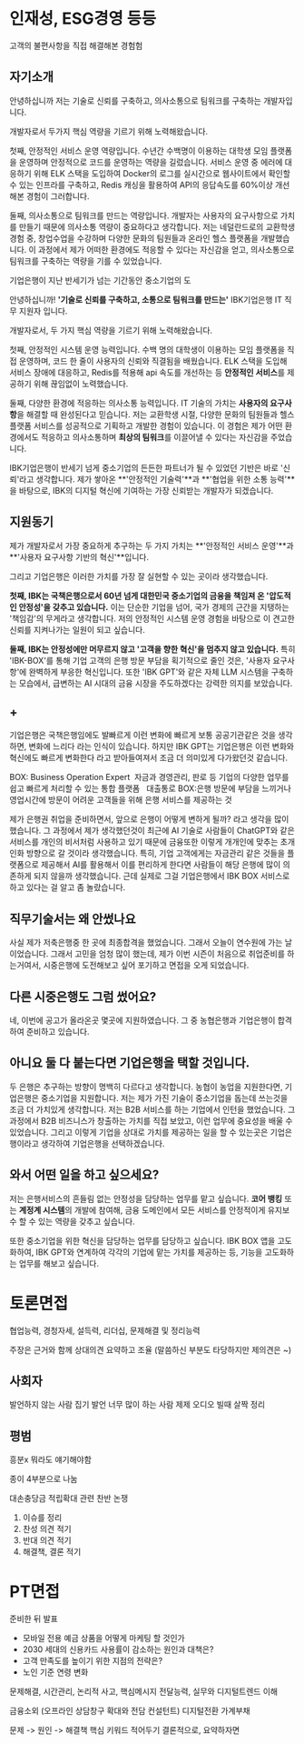# 인재성, ESG경영 등등
고객의 불편사항을 직접 해결해본 경험험

## 자기소개

안녕하십니까 저는 기술로 신뢰를 구축하고, 의사소통으로 팀워크를 구축하는 개발자입니다.

개발자로서 두가지 핵심 역량을 기르기 위해 노력해왔습니다.

첫째, 안정적인 서비스 운영 역량입니다. 수년간 수백명이 이용하는 대학생 모임 플랫폼을 운영하며 안정적으로 코드를 운영하는 역량을 길렀습니다. 서비스 운영 중 에러에 대응하기 위해 ELK 스택을 도입하여 Docker의 로그를 실시간으로 웹사이트에서 확인할 수 있는 인프라를 구축하고, Redis 캐싱을 활용하여 API의 응답속도를 60%이상 개선해본 경험이 그러합니다.

둘째, 의사소통으로 팀워크를 만드는 역량입니다. 개발자는 사용자의 요구사항으로 가치를 만들기 때문에 의사소통 역량이 중요하다고 생각합니다. 저는 네덜란드로의 교환학생 경험 중, 창업수업을 수강하며 다양한 문화의 팀원들과 온라인 헬스 플랫폼을 개발했습니다. 이 과정에서 제가 어떠한 환경에도 적응할 수 있다는 자신감을 얻고, 의사소통으로 팀워크를 구축하는 역량을 기를 수 있었습니다.

기업은행이 지난 반세기가 넘는 기간동안 중소기업의 도




안녕하십니까! **'기술로 신뢰를 구축하고, 소통으로 팀워크를 만드는'** IBK기업은행 IT 직무 지원자 입니다.

개발자로서, 두 가지 핵심 역량을 기르기 위해 노력해왔습니다.

첫째, 안정적인 시스템 운영 능력입니다. 수백 명의 대학생이 이용하는 모임 플랫폼을 직접 운영하며, 코드 한 줄이 사용자의 신뢰와 직결됨을 배웠습니다. ELK 스택을 도입해 서비스 장애에 대응하고, Redis를 적용해 api 속도를 개선하는 등 **안정적인 서비스**를 제공하기 위해 끊임없이 노력했습니다.

둘째, 다양한 환경에 적응하는 의사소통 능력입니다. IT 기술의 가치는 **사용자의 요구사항**을 해결할 때 완성된다고 믿습니다. 저는 교환학생 시절, 다양한 문화의 팀원들과 헬스 플랫폼 서비스를 성공적으로 기획하고 개발한 경험이 있습니다. 이 경험은 제가 어떤 환경에서도 적응하고 의사소통하며 **최상의 팀워크**를 이끌어낼 수 있다는 자신감을 주었습니다.

IBK기업은행이 반세기 넘게 중소기업의 든든한 파트너가 될 수 있었던 기반은 바로 '신뢰'라고 생각합니다. 제가 쌓아온 **'안정적인 기술력'**과 **'협업을 위한 소통 능력'**을 바탕으로, IBK의 디지털 혁신에 기여하는 가장 신뢰받는 개발자가 되겠습니다.



## 지원동기

제가 개발자로서 가장 중요하게 추구하는 두 가지 가치는 **'안정적인 서비스 운영'**과 **'사용자 요구사항 기반의 혁신'**입니다.

그리고 기업은행은 이러한 가치를 가장 잘 실현할 수 있는 곳이라 생각했습니다.

**첫째, IBK는 국책은행으로서 60년 넘게 대한민국 중소기업의 금융을 책임져 온 '압도적인 안정성'을 갖추고 있습니다.** 이는 단순한 기업을 넘어, 국가 경제의 근간을 지탱하는 '책임감'의 무게라고 생각합니다. 저의 안정적인 시스템 운영 경험을 바탕으로 이 견고한 신뢰를 지켜나가는 일원이 되고 싶습니다.

**둘째, IBK는 안정성에만 머무르지 않고 '고객을 향한 혁신'을 멈추지 않고 있습니다.** 특히 'IBK-BOX'를 통해 기업 고객의 은행 방문 부담을 획기적으로 줄인 것은, '사용자 요구사항'에 완벽하게 부응한 혁신입니다. 또한 'IBK GPT'와 같은 자체 LLM 시스템을 구축하는 모습에서, 급변하는 AI 시대의 금융 시장을 주도하겠다는 강력한 의지를 보았습니다.

## + 
기업은행은 국책은행임에도 발빠르게 이런 변화에 빠르게 
보통 공공기관같은 것을 생각하면, 변화에 느리다 라는 인식이 있습니다. 하지만 IBK GPT는 기업은행은 이런 변화와 혁신에도 빠르게 변화한다 라고 받아들여져서 조금 더 의미있게 다가왔던것 같습니다.

BOX: Business Operation Expert
 자금과 경영관리, 판로 등 기업의 다양한 업무를 쉽고 빠르게 처리할 수 있는 통합 플랫폼
 
대출통로 BOX:은행 방문에 부담을 느끼거나 영업시간에 방문이 어려운 고객들을 위해 은행 서비스를 제공하는 것


제가 은행권 취업을 준비하면서, 앞으로 은행이 어떻게 변하게 될까? 라고 생각을 많이 했습니다. 그 과정에서 제가 생각했던것이 최근에 AI 기술로 사람들이 ChatGPT와 같은 서비스를 개인의 비서처럼 사용하고 있기 때문에 금융또한 이렇게 개개인에 맞추는 초개인화 방향으로 갈 것이라 생각했습니다. 특히, 기업 고객에게는 자금관리 같은 것들을 플랫폼으로 제공해서 AI를 활용해서 이를 편리하게 한다면 사람들이 해당 은행에 많이 의존하게 되지 않을까 생각했습니다. 근데 실제로 그걸 기업은행에서 IBK BOX 서비스로 하고 있다는 걸 알고 좀 놀랐습니다.

## 직무기술서는 왜 안썼나요

사실 제가 저축은행중 한 곳에 최종합격을 했었습니다. 그래서 오늘이 연수원에 가는 날이었습니다. 그래서 고민을 엄청 많이 했는데, 제가 이번 시즌이 처음으로 취업준비를 하는거여서, 시중은행에 도전해보고 싶어 포기하고 면접을 오게 되었습니다. 

## 다른 시중은행도 그럼 썼어요?

네, 이번에 공고가 올라온곳 몇곳에 지원하였습니다.
그 중 농협은행과 기업은행이 합격하여 준비하고 있습니다.

## 아니요 둘 다 붙는다면 기업은행을 택할 것입니다.

두 은행은 추구하는 방향이 명백히 다르다고 생각합니다. 농협이 농업을 지원한다면, 기업은행은 중소기업을 지원합니다.
저는 제가 가진 기술이 중소기업을 돕는데 쓰는것을 조금 더 가치있게 생각합니다. 저는 B2B 서비스를 하는 기업에서 인턴을 했었습니다. 그 과정에서 B2B 비즈니스가 창출하는 가치를 직접 보았고, 이런 업무에 중요성을 배울 수 있었습니다. 그리고 이렇게 기업을 상대로 가치를 제공하는 일을 할 수 있는곳은 기업은행이라고 생각하여 기업은행을 선택하겠습니다.

## 와서 어떤 일을 하고 싶으세요?

저는 은행서비스의 흔들림 없는 안정성을 담당하는 업무를 맡고 싶습니다. 
**코어 뱅킹** 또는 **계정계 시스템**의 개발에 참여해, 금융 도메인에서 모든 서비스를 안정적이게 유지보수 할 수 있는 역량을 갖추고 싶습니다.

또한 중소기업을 위한 혁신을 담당하는 업무를 담당하고 싶습니다. IBK BOX 앱을 고도화하여, IBK GPT와 연계하여 각각의 기업에 맡는 가치를 제공하는 등, 기능을 고도화하는 업무를 해보고 싶습니다.







# 토론면접
협업능력, 경청자세, 설득력, 리더십, 문제해결 및 정리능력

주장은 근거와 함께
상대의견 요약하고 조율 (말씀하신 부분도 타당하지만 제의견은 ~)
## 사회자
발언하지 않는 사람 집기
발언 너무 많이 하는 사람 제제
오디오 빌때 살짝 정리

## 평범
흥분x
뭐라도 얘기해야함

종이 4부분으로 나눔

대손충당금 적립확대 관련 찬반 논쟁

1. 이슈를 정리
2. 찬성 의견 적기
3. 반대 의견 적기
4. 해결책, 결론 적기

# PT면접
준비한 뒤 발표
- 모바일 전용 예금 상품을 어떻게 마케팅 할 것인가
- 2030 세대의 신용카드 사용률이 감소하는 원인과 대책은?
- 고객 만족도를 높이기 위한 지점의 전략은?
- 노인 기준 연령 변화

문제해결, 시간관리, 논리적 사고, 핵심메시지 전달능력, 실무와 디지털트렌드 이해

금융소외 (오프라인 상담창구 확대와 전담 컨설턴트)
디지털전환
가계부채


문제 -> 원인 -> 해결책
핵심 키워드 적어두기
결론적으로, 요약하자면



